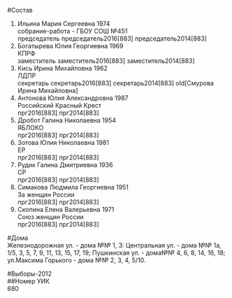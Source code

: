 #Состав  
1. Ильина Мария Сергеевна 1974  
    собрание-работа - ГБОУ СОШ №451  
    председатель председатель2016[883] председатель2014[883]  
2. Богатырева Юлия Георгиевна 1969  
    КПРФ  
    заместитель заместитель2016[883] заместитель2014[883]  
3. Кись Ирина Михайловна 1962  
    ЛДПР  
    секретарь секретарь2016[883] секретарь2014[883] old[Смурова Ирина Михайловна]  
4. Антонова Юлия Александровна 1987  
    Российский Красный Крест  
    прг2016[883] прг2014[883]  
5. Дробот Галина Николаевна 1954  
    ЯБЛОКО  
    прг2016[883] прг2014[883]  
6. Зотова Юлия Николаевна 1981  
    ЕР  
    прг2016[883] прг2014[883]  
7. Рудик Галина Дмитриевна 1936  
    СР  
    прг2016[883] прг2014[883]  
8. Симакова Людмила Георгиевна 1951  
    За женщин России  
    прг2016[883] прг2014[883]  
9. Скопина Елена Валерьевна 1971  
    Союз женщин России  
    прг2016[883] прг2014[883]  
  
#Дома  
Железнодорожная ул. - дома №№ 1, 3: Центральная ул. - дома №№ 1а, 1/5, 3, 5, 7, 9, 11, 13, 15, 17, 19; Пушкинская ул. - дома№№ 4, 6, 8, 14, 16, 18; ул.Максима Горького - дома №№ 2, 3, 4, 5/10.  
  
#Выборы-2012  
##Номер УИК  
680  
